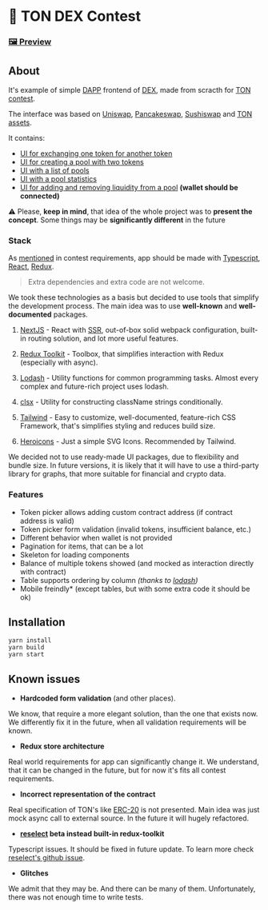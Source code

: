 # 💎 TON DEX Contest

### [🖼 Preview](https://ton-dex.vercel.app)

## About

It's example of simple [DAPP](https://en.wikipedia.org/wiki/Decentralized_application) frontend of [DEX](https://en.wikipedia.org/wiki/Decentralized_exchange), made from scracth for [TON contest](https://github.com/newton-blockchain/TIPs/issues/42#issue-1049286754).

The interface was based on [Uniswap](https://app.uniswap.org/#/swap), [Pancakeswap](https://pancakeswap.finance), [Sushiswap](https://app.sushi.com/swap) and [TON assets](https://ton.org/brand-assets).


It contains:

* [UI for exchanging one token for another token](https://ton-dex.vercel.app/swap)
* [UI for creating a pool with two tokens](https://ton-dex.vercel.app/pool/create)
* [UI with a list of pools](https://ton-dex.vercel.app/pools)
* [UI with a pool statistics](https://ton-dex.vercel.app/pool/cb7286c3-f71e-4cdc-a34b-1d0bed5c4506)
* [UI for adding and removing liquidity from a pool](https://ton-dex.vercel.app/pool/cb7286c3-f71e-4cdc-a34b-1d0bed5c4506/manage) **(wallet should be connected)**

⚠️ Please, **keep in mind**, that idea of the whole project was to **present the concept**. Some things may be **significantly different** in the future


### Stack

As [mentioned](https://github.com/newton-blockchain/TIPs/issues/42#issue-1049286754) in contest requirements, app should be made with [Typescript](https://www.typescriptlang.org), [React](https://reactjs.org), [Redux](https://redux.js.org).

> Extra dependencies and extra code are not welcome.

We took these technologies as a basis but decided to use tools that simplify the development process.
The main idea was to use **well-known** and **well-documented** packages.

1. [NextJS](https://nextjs.org) - React with 
[SSR](https://nextjs.org/docs/basic-features/pages#server-side-rendering),
out-of-box solid webpack configuration,
built-in routing solution, and lot more useful features.

2. [Redux Toolkit](https://redux-toolkit.js.org) - Toolbox, that simplifies interaction with Redux (especially with async).

3. [Lodash](https://lodash.com) - Utility functions for common programming tasks. Almost every complex and future-rich project uses lodash. 

4. [clsx](https://github.com/lukeed/clsx#readme) - Utility for constructing className strings conditionally.
5. [Tailwind](https://tailwindcss.com) - Easy to customize, well-documented, feature-rich CSS Framework, that's simplifies styling and reduces build size.
6. [Heroicons](https://heroicons.com) - Just a simple SVG Icons. Recommended by Tailwind.

We decided not to use ready-made UI packages, due to flexibility and bundle size.
In future versions, it is likely that it will have to use a third-party library for graphs, that more suitable for financial and crypto data.

### Features

* Token picker allows adding custom contract address (if contract address is valid)
* Token picker form validation (invalid tokens, insufficient balance, etc.)
* Different behavior when wallet is not provided
* Pagination for items, that can be a lot
* Skeleton for loading components
* Balance of multiple tokens showed (and mocked as interaction directly with contract)
* Table supports ordering by column _(thanks to [lodash](https://lodash.com))_
* Mobile freindly* (except tables, but with some extra code it should be ok)


## Installation

```
yarn install
yarn build
yarn start
```

## Known issues

* **Hardcoded form validation** (and other places).

We know, that require a more elegant solution, than the one that exists now.
We differently fix it in the future, when all validation requirements will be known.

* **Redux store architecture**

Real world requirements for app can significantly change it.
We understand, that it can be changed in the future, but for now it's fits all contest requirements.

* **Incorrect representation of the contract**

Real specification of TON's like [ERC-20](https://ethereum.org/en/developers/docs/standards/tokens/erc-20/) is not presented. 
Main idea was just mock async call to external source. In the future it will hugely refactored.

* **[reselect](https://github.com/reduxjs/reselect) beta instead built-in redux-toolkit**

Typescript issues. It should be fixed in future update. To learn more check [reselect's github issue](https://github.com/reduxjs/reselect/pull/545).

* **Glitches**

We admit that they may be. And there can be many of them.
Unfortunately, there was not enough time to write tests.
